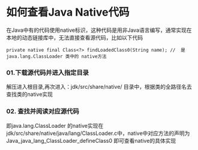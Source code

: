 # 如何查看Java Native代码
在Java中有的代码使用native标识，这种代码是用非Java语言编写，通常实现在本地的动态链接库中，无法直接查看源代码，比如以下代码
``` 
private native final Class<?> findLoadedClass0(String name); //  是 java.lang.ClassLoader 类中的 native方法
```
### 01.下载源代码并进入指定目录
解压进入根目录,再次进入：jdk/src/share/native/ 目录中，根据类的全路径名去查找类的native实现
### 02. 查找并阅读对应源代码
即java.lang.ClassLoader 的native实现在jdk/src/share/native/java/lang/ClassLoader.c中，native中对应方法的声明为 Java_java_lang_ClassLoader_defineClass0 即可查看native的具体实现